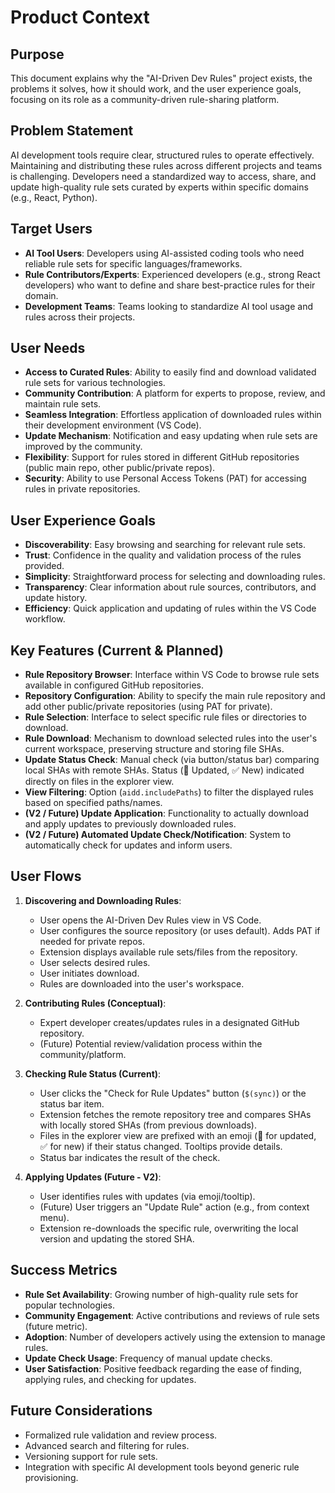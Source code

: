 # Product Context

## Purpose

This document explains why the "AI-Driven Dev Rules" project exists, the problems it solves, how it should work, and the user experience goals, focusing on its role as a community-driven rule-sharing platform.

## Problem Statement

AI development tools require clear, structured rules to operate effectively. Maintaining and distributing these rules across different projects and teams is challenging. Developers need a standardized way to access, share, and update high-quality rule sets curated by experts within specific domains (e.g., React, Python).

## Target Users

- **AI Tool Users**: Developers using AI-assisted coding tools who need reliable rule sets for specific languages/frameworks.
- **Rule Contributors/Experts**: Experienced developers (e.g., strong React developers) who want to define and share best-practice rules for their domain.
- **Development Teams**: Teams looking to standardize AI tool usage and rules across their projects.

## User Needs

- **Access to Curated Rules**: Ability to easily find and download validated rule sets for various technologies.
- **Community Contribution**: A platform for experts to propose, review, and maintain rule sets.
- **Seamless Integration**: Effortless application of downloaded rules within their development environment (VS Code).
- **Update Mechanism**: Notification and easy updating when rule sets are improved by the community.
- **Flexibility**: Support for rules stored in different GitHub repositories (public main repo, other public/private repos).
- **Security**: Ability to use Personal Access Tokens (PAT) for accessing rules in private repositories.

## User Experience Goals

- **Discoverability**: Easy browsing and searching for relevant rule sets.
- **Trust**: Confidence in the quality and validation process of the rules provided.
- **Simplicity**: Straightforward process for selecting and downloading rules.
- **Transparency**: Clear information about rule sources, contributors, and update history.
- **Efficiency**: Quick application and updating of rules within the VS Code workflow.

## Key Features (Current & Planned)

- **Rule Repository Browser**: Interface within VS Code to browse rule sets available in configured GitHub repositories.
- **Repository Configuration**: Ability to specify the main rule repository and add other public/private repositories (using PAT for private).
- **Rule Selection**: Interface to select specific rule files or directories to download.
- **Rule Download**: Mechanism to download selected rules into the user's current workspace, preserving structure and storing file SHAs.
- **Update Status Check**: Manual check (via button/status bar) comparing local SHAs with remote SHAs. Status (🔄 Updated, ✅ New) indicated directly on files in the explorer view.
- **View Filtering**: Option (`aidd.includePaths`) to filter the displayed rules based on specified paths/names.
- **(V2 / Future) Update Application**: Functionality to actually download and apply updates to previously downloaded rules.
- **(V2 / Future) Automated Update Check/Notification**: System to automatically check for updates and inform users.


## User Flows

1. **Discovering and Downloading Rules**:
    - User opens the AI-Driven Dev Rules view in VS Code.
    - User configures the source repository (or uses default). Adds PAT if needed for private repos.
    - Extension displays available rule sets/files from the repository.
    - User selects desired rules.
    - User initiates download.
    - Rules are downloaded into the user's workspace.

2. **Contributing Rules (Conceptual)**:
    - Expert developer creates/updates rules in a designated GitHub repository.
    - (Future) Potential review/validation process within the community/platform.

3. **Checking Rule Status (Current)**:
    - User clicks the "Check for Rule Updates" button (`$(sync)`) or the status bar item.
    - Extension fetches the remote repository tree and compares SHAs with locally stored SHAs (from previous downloads).
    - Files in the explorer view are prefixed with an emoji (🔄 for updated, ✅ for new) if their status changed. Tooltips provide details.
    - Status bar indicates the result of the check.

4. **Applying Updates (Future - V2)**:
    - User identifies rules with updates (via emoji/tooltip).
    - (Future) User triggers an "Update Rule" action (e.g., from context menu).
    - Extension re-downloads the specific rule, overwriting the local version and updating the stored SHA.

## Success Metrics

- **Rule Set Availability**: Growing number of high-quality rule sets for popular technologies.
- **Community Engagement**: Active contributions and reviews of rule sets (future metric).
- **Adoption**: Number of developers actively using the extension to manage rules.
- **Update Check Usage**: Frequency of manual update checks.
- **User Satisfaction**: Positive feedback regarding the ease of finding, applying rules, and checking for updates.

## Future Considerations

- Formalized rule validation and review process.
- Advanced search and filtering for rules.
- Versioning support for rule sets.
- Integration with specific AI development tools beyond generic rule provisioning.
